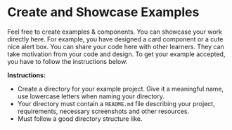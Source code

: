 # Create and Showcase Examples

Feel free to create examples & components. You can showcase your work directly here. For example, you have designed a card component or a cute nice alert box. You can share your code here with other learners. They can take motivation from your code and design. To get your example accepted, you have to follow the instructions below.

**Instructions:**

- Create a directory for your example project. Give it a meaningful name, use lowercase letters when naming your directory.
- Your directory must contain a `README.md` file describing your project, requirements, necessary screenshots and other resources.
- Must follow a good directory structure like.
